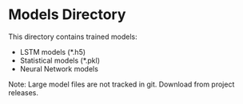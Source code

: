 # Models Directory

This directory contains trained models:
- LSTM models (*.h5)
- Statistical models (*.pkl)
- Neural Network models

Note: Large model files are not tracked in git. Download from project releases.